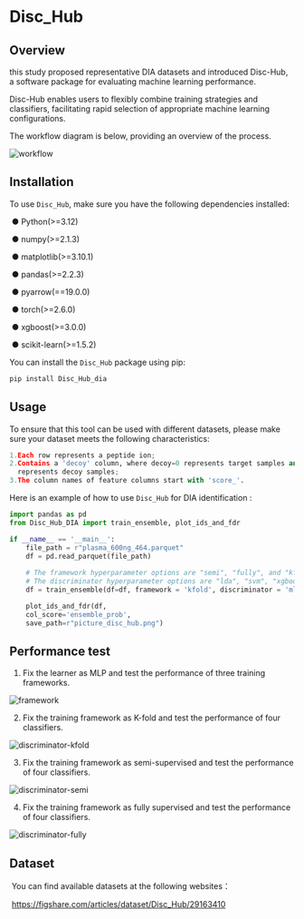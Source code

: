 # Disc_Hub

## Overview

this study proposed representative DIA datasets and introduced Disc-Hub, a software package for evaluating machine learning performance. 

Disc-Hub enables users to flexibly combine training strategies and classifiers, facilitating rapid selection of appropriate machine learning configurations.   

The workflow diagram is below, providing an overview of the process.

![workflow](img/workflow.jpg)

## Installation

To use `Disc_Hub`,  make sure you have the following dependencies installed: 

​	● Python(>=3.12)

​	● numpy(>=2.1.3)

​	● matplotlib(>=3.10.1)

​	● pandas(>=2.2.3)

​	● pyarrow(==19.0.0)

​	● torch(>=2.6.0)

​	● xgboost(>=3.0.0)

​	● scikit-learn(>=1.5.2)

 You can install the `Disc_Hub` package using pip: 

```python
pip install Disc_Hub_dia
```



## Usage

 To ensure that this tool can be used with different datasets, please make sure your dataset meets the following characteristics: 

```python
1.Each row represents a peptide ion;
2.Contains a 'decoy' column, where decoy=0 represents target samples and decoy=1 	
  represents decoy samples;
3.The column names of feature columns start with 'score_'.
```

Here is an example of how to use `Disc_Hub` for DIA identification  : 

```python
import pandas as pd
from Disc_Hub_DIA import train_ensemble, plot_ids_and_fdr

if __name__ == '__main__':
    file_path = r"plasma_600ng_464.parquet"
    df = pd.read_parquet(file_path)
	
    # The framework hyperparameter options are "semi", "fully", and "kfold".
    # The discriminator hyperparameter options are "lda", "svm", "xgboost", and "mlp".
    df = train_ensemble(df=df, framework = 'kfold', discriminator = 'mlp')

    plot_ids_and_fdr(df,
    col_score='ensemble_prob',
    save_path=r"picture_disc_hub.png")
```



## Performance test

1. Fix the learner as MLP and test the performance of three training frameworks.

![framework](img/framework.jpg)



2. Fix the training framework as K-fold and test the performance of four classifiers.

![discriminator-kfold](img/discriminator-kfold.jpg)

3. Fix the training framework as semi-supervised and test the performance of four classifiers.

![discriminator-semi](img/discriminator-semi.jpg)



4. Fix the training framework as fully supervised and test the performance of four classifiers.

![discriminator-fully](img/discriminator-fully.jpg)

## Dataset

​	You can find available datasets at the following websites：

​	https://figshare.com/articles/dataset/Disc_Hub/29163410

